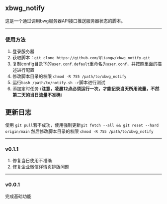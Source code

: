## xbwg_notify

这是一个通过调用bwg服务器API接口推送服务器状态的脚本。

------

### 使用方法

1. 登录服务器
2. 获取脚本：`git clone https://github.com/Qliangw/xbwg_notify.git`
3. 复制config目录下的`user.conf.default`重命名为`user.conf`，并按照里面的描述进行配置
4. 修改脚本目录的权限 `chmod -R 755 /path/to/xbwg_notify`
5. 运行`bash /path/to/notify.sh -r`脚本进行测试
6. 添加定时任务
(**注意，凌晨12点必须运行一次，才能记录当天所用流量，不然第二天的当日流量不准确**）


## 更新日志

使用 `git pull`若不成功，使用强制更新`git fetch --all && git reset --hard origin/main`
然后修改脚本目录的权限 `chmod -R 755 /path/to/xbwg_notify`

------

### v0.1.1

1. 修复当日使用不准确
2. 修复企业微信详情页排版问题

------

### v0.0.1

完成基础功能
